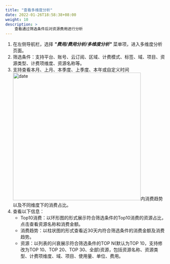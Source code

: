 ```yaml
---
title: "查看多维度分析"
date: 2022-01-26T18:58:38+08:00
weight: 10
description: >
    查看通过筛选条件后对资源费用进行分析
---
```


1. 在左侧导航栏，选择 **_"费用/费用分析/多维度分析"_** 菜单项，进入多维度分析页面。
2. 筛选条件：支持平台、账号、云订阅、区域、计费模式、标签、域、项目、资源类型、计费项维度、资源名称等。
3. 支持查看本月、上月、本季度、上季度、本年或自定义时间 <img src="../../../../images/month1.png" width="400" alt="date">内消费趋势以及不同维度下的消费占比。
4. 查看以下信息：
    - Top10消费：以环形图的形式展示符合筛选条件的Top10消费的资源占比，点击查看资源名称和消费金额。
    - 消费趋势：以柱状图的形式查看近30天内符合筛选条件的消费金额及消费趋势。
    - 资源：以列表的兴衰展示符合筛选条件的TOP N(默认为TOP 10，支持修改为TOP 10、TOP 20、TOP 30、全部)资源，包括资源名称、资源类型、计费项维度、域、项目、使用量、单位、费用。
